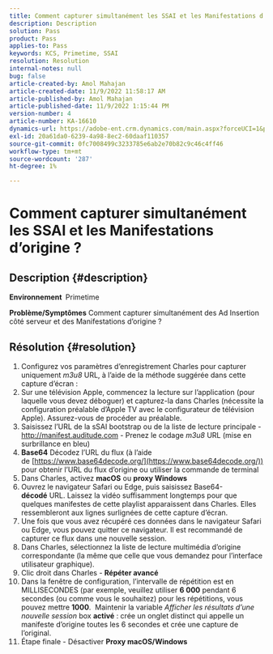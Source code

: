 ```yaml
---
title: Comment capturer simultanément les SSAI et les Manifestations d’origine ?
description: Description
solution: Pass
product: Pass
applies-to: Pass
keywords: KCS, Primetime, SSAI
resolution: Resolution
internal-notes: null
bug: false
article-created-by: Amol Mahajan
article-created-date: 11/9/2022 11:58:17 AM
article-published-by: Amol Mahajan
article-published-date: 11/9/2022 1:15:44 PM
version-number: 4
article-number: KA-16610
dynamics-url: https://adobe-ent.crm.dynamics.com/main.aspx?forceUCI=1&pagetype=entityrecord&etn=knowledgearticle&id=0a56cac8-2560-ed11-9561-6045bd006268
exl-id: 20a61da0-6239-4a98-8ec2-60daaf110357
source-git-commit: 0fc7008499c3233785e6ab2e70b82c9c46c4ff46
workflow-type: tm+mt
source-wordcount: '287'
ht-degree: 1%

---
```


# Comment capturer simultanément les SSAI et les Manifestations d’origine ?

## Description {#description}

<b>Environnement </b>
Primetime


<b>Problème/Symptômes</b>
Comment capturer simultanément des Ad Insertion côté serveur et des Manifestations d’origine ?


## Résolution {#resolution}


1. Configurez vos paramètres d’enregistrement Charles pour capturer uniquement *m3u8* URL, à l’aide de la méthode suggérée dans cette capture d’écran :
2. Sur une télévision Apple, commencez la lecture sur l’application (pour laquelle vous devez déboguer) et capturez-la dans Charles (nécessite la configuration préalable d’Apple TV avec le configurateur de télévision Apple). Assurez-vous de procéder au préalable.
3. Saisissez l’URL de la sSAI bootstrap ou de la liste de lecture principale - http://manifest.auditude.com - Prenez le codage *m3u8* URL (mise en surbrillance en bleu)
4. <b>Base64</b> Décodez l’URL du flux (à l’aide de [https://www.base64decode.org/](https://www.base64decode.org/)) pour obtenir l’URL du flux d’origine ou utiliser la commande de terminal
5. Dans Charles, activez <b>macOS</b> ou <b>proxy Windows</b>
6. Ouvrez le navigateur Safari ou Edge, puis saisissez Base64-<b>décodé</b> URL. Laissez la vidéo suffisamment longtemps pour que quelques manifestes de cette playlist apparaissent dans Charles. Elles ressembleront aux lignes surlignées de cette capture d’écran.
7. Une fois que vous avez récupéré ces données dans le navigateur Safari ou Edge, vous pouvez quitter ce navigateur. Il est recommandé de capturer ce flux dans une nouvelle session.
8. Dans Charles, sélectionnez la liste de lecture multimédia d’origine correspondante (la même que celle que vous demandez pour l’interface utilisateur graphique).
9. Clic droit dans Charles - <b>Répéter avancé</b>
10. Dans la fenêtre de configuration, l’intervalle de répétition est en MILLISECONDES (par exemple, veuillez utiliser <b>6 000</b> pendant 6 secondes (ou comme vous le souhaitez) pour les répétitions, vous pouvez mettre <b>1000</b>.  Maintenir la variable *Afficher les résultats d’une nouvelle session* box <b>activé</b> : crée un onglet distinct qui appelle un manifeste d’origine toutes les 6 secondes et crée une capture de l’original.
11. Étape finale - Désactiver <b>Proxy macOS/Windows</b>

